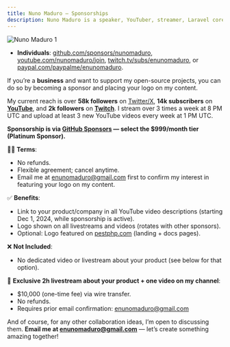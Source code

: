 ```yaml
---
title: Nuno Maduro — Sponsorships
description: Nuno Maduro is a speaker, YouTuber, streamer, Laravel core team member, and open-source enthusiast.
---
```


![Nuno Maduro 1](https://nunomaduro.com/sponsorships.1.jpg?v=1)

- **Individuals**: [github.com/sponsors/nunomaduro](https://github.com/sponsors/nunomaduro), [youtube.com/nunomaduro/join](https://youtube.com/nunomaduro/join), [twitch.tv/subs/enunomaduro](https://twitch.tv/subs/enunomaduro), or [paypal.com/paypalme/enunomaduro](https://paypal.com/paypalme/enunomaduro).

If you’re a **business** and want to support my open-source projects, you can do so by becoming a sponsor and placing your logo on my content.

My current reach is over **58k followers** on [Twitter/X](https://x.com/nunomaduro), **14k subscribers** on **[YouTube](https://youtube.com/@nunomaduro)**, and **2k followers** on **[Twitch](https://twitch.tv/enunomaduro)**. I stream over 3 times a week at 8 PM UTC and upload at least 3 new YouTube videos every week at 1 PM UTC.

**Sponsorship is via [GitHub Sponsors](https://github.com/sponsors/nunomaduro) — select the $999/month tier (Platinum Sponsor).**

✍🏻 **Terms**:
- No refunds.
- Flexible agreement; cancel anytime.
- Email me at [enunomaduro@gmail.com](mailto:enunomaduro@gmail.com) first to confirm my interest in featuring your logo on my content.

✅ **Benefits**:
- Link to your product/company in all YouTube video descriptions (starting Dec 1, 2024, while sponsorship is active).
- Logo shown on all livestreams and videos (rotates with other sponsors).
- Optional: Logo featured on [pestphp.com](https://pestphp.com) (landing + docs pages).

❌ **Not Included**:
- No dedicated video or livestream about your product (see below for that option).

🎥 **Exclusive 2h livestream about your product + one video on my channel**:
- $10,000 (one-time fee) via wire transfer.
- No refunds.
- Requires prior email confirmation: [enunomaduro@gmail.com](mailto:enunomaduro@gmail.com)

And of course, for any other collaboration ideas, I’m open to discussing them. **Email me at [enunomaduro@gmail.com](mailto:enunomaduro@gmail.com)** — let’s create something amazing together!
